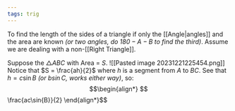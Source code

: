 ```yaml
---
tags: trig
---
```

To find the length of the sides of a triangle if only the [[Angle|angles]] and the area are known *(or two angles, do $180 - A - B$ to find the third)*. Assume we are dealing with a non-[[Right Triangle]].

Suppose the $\triangle{ABC}$ with Area = $S$.
![[Pasted image 20231221225454.png]]
Notice that $S = \frac{ah}{2}$ where $h$ is a segment from $A$ to $BC$.
See that $h = c\sin{B}$ *(or $b\sin{C}$, works either way)*, so:
$$\begin{align*}
$$\frac{ac\sin{B}}{2}
\end{align*}$$

